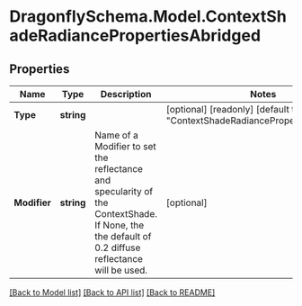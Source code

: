 
# DragonflySchema.Model.ContextShadeRadiancePropertiesAbridged

## Properties

Name | Type | Description | Notes
------------ | ------------- | ------------- | -------------
**Type** | **string** |  | [optional] [readonly] [default to "ContextShadeRadiancePropertiesAbridged"]
**Modifier** | **string** | Name of a Modifier to set the reflectance and specularity of the ContextShade. If None, the the default of 0.2 diffuse reflectance will be used. | [optional] 

[[Back to Model list]](../README.md#documentation-for-models)
[[Back to API list]](../README.md#documentation-for-api-endpoints)
[[Back to README]](../README.md)

